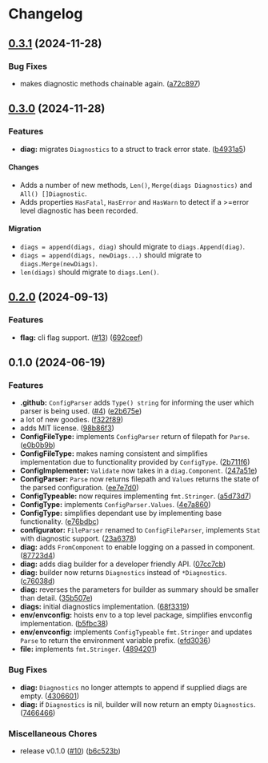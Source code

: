 # Changelog

## [0.3.1](https://github.com/matthewhartstonge/configurator/compare/v0.3.0...v0.3.1) (2024-11-28)


### Bug Fixes

* makes diagnostic methods chainable again. ([a72c897](https://github.com/matthewhartstonge/configurator/commit/a72c897312e22d44a8356905e7a4b2b3c3f5f539))

## [0.3.0](https://github.com/matthewhartstonge/configurator/compare/v0.2.0...v0.3.0) (2024-11-28)


### Features

* **diag:** migrates `Diagnostics` to a struct to track error state. ([b4931a5](https://github.com/matthewhartstonge/configurator/commit/b4931a54e91eaeaa8c65182ad7d936f125ec3462))

#### Changes
* Adds a number of new methods, `Len()`, `Merge(diags Diagnostics)` and `All() []Diagnostic`.
* Adds properties `HasFatal`, `HasError` and `HasWarn` to detect if a >=error level diagnostic has been recorded.

#### Migration
* `diags = append(diags, diag)` should migrate to `diags.Append(diag)`.
* `diags = append(diags, newDiags...)` should migrate to `diags.Merge(newDiags)`.
* `len(diags)` should migrate to `diags.Len()`.

## [0.2.0](https://github.com/matthewhartstonge/configurator/compare/v0.1.0...v0.2.0) (2024-09-13)


### Features

* **flag:** cli flag support. ([#13](https://github.com/matthewhartstonge/configurator/issues/13)) ([692ceef](https://github.com/matthewhartstonge/configurator/commit/692ceefb0d66e9f63756e3ae2b9788f1e8872619))

## 0.1.0 (2024-06-19)


### Features

* **.github:** `ConfigParser` adds `Type() string` for informing the user which parser is being used. ([#4](https://github.com/matthewhartstonge/configurator/issues/4)) ([e2b675e](https://github.com/matthewhartstonge/configurator/commit/e2b675ef25130b11443593444faf8eed0f667935))
* a lot of new goodies. ([f322f89](https://github.com/matthewhartstonge/configurator/commit/f322f898aabe3752710ce69b58032b4e58f5fe66))
* adds MIT license. ([98b86f3](https://github.com/matthewhartstonge/configurator/commit/98b86f3465af26e1150b5f70f4eae67c9d43fd67))
* **ConfigFileType:** implements `ConfigParser` return of filepath for `Parse`. ([e0b0b9b](https://github.com/matthewhartstonge/configurator/commit/e0b0b9b9ce02f62cc2d0450440b01726e3b709c9))
* **ConfigFileType:** makes naming consistent and simplifies implementation due to functionality provided by `ConfigType`. ([2b711f6](https://github.com/matthewhartstonge/configurator/commit/2b711f6b90653bfcfab0c03b9cee5c940b875d42))
* **ConfigImplementer:** `Validate` now takes in a `diag.Component`. ([247a51e](https://github.com/matthewhartstonge/configurator/commit/247a51e39bc17468c4b2b2c9493f0c3af8a9ef40))
* **ConfigParser:** `Parse` now returns filepath and `Values` returns the state of the parsed configuration. ([ee7e7d0](https://github.com/matthewhartstonge/configurator/commit/ee7e7d07ed539b9a0cb6188d6a043a1169d9d463))
* **ConfigTypeable:** now requires implementing `fmt.Stringer`. ([a5d73d7](https://github.com/matthewhartstonge/configurator/commit/a5d73d79671dd72f9f909a6f915a4c0e679d2e37))
* **ConfigType:** implements `ConfigParser.Values`. ([4e7a860](https://github.com/matthewhartstonge/configurator/commit/4e7a860bd88634d82a15d5c67f54079e54067194))
* **ConfigType:** simplifies dependant use by implementing base functionality. ([e76bdbc](https://github.com/matthewhartstonge/configurator/commit/e76bdbc51677440d396fb3b08db3cbac96cc4fd2))
* **configurator:** `FileParser` renamed to `ConfigFileParser`, implements `Stat` with diagnostic support. ([23a6378](https://github.com/matthewhartstonge/configurator/commit/23a6378a03ad7599bbfa2dffad15c69be330d42c))
* **diag:** adds `FromComponent` to enable logging on a passed in component. ([87723d4](https://github.com/matthewhartstonge/configurator/commit/87723d495a84e29be28c6f8828812678ecae7f1d))
* **diag:** adds diag builder for a developer friendly API. ([07cc7cb](https://github.com/matthewhartstonge/configurator/commit/07cc7cb68e94e2917db383e858b97c7482a71dea))
* **diag:** builder now returns `Diagnostics` instead of `*Diagnostics`. ([c76038d](https://github.com/matthewhartstonge/configurator/commit/c76038d5801d12e68a27584a10eab4dcd2377b9b))
* **diag:** reverses the parameters for builder as summary should be smaller than detail. ([35b507e](https://github.com/matthewhartstonge/configurator/commit/35b507e80b43e8827b8010a380e2e4243046f753))
* **diags:** initial diagnostics implementation. ([68f3319](https://github.com/matthewhartstonge/configurator/commit/68f33196de8f2cd473aad21ff025fbdcf851083d))
* **env/envconfig:** hoists env to a top level package, simplifies envconfig implementation. ([b5fbc38](https://github.com/matthewhartstonge/configurator/commit/b5fbc381adc0f75580b8e7d9246dc2a1cd3d4582))
* **env/envconfig:** implements `ConfigTypeable` `fmt.Stringer` and updates `Parse` to return the environment variable prefix. ([efd3036](https://github.com/matthewhartstonge/configurator/commit/efd3036117a3f7ca7a041aa8dce70090cc41db62))
* **file:** implements `fmt.Stringer`. ([4894201](https://github.com/matthewhartstonge/configurator/commit/4894201ae7ea118252510bb73d443ed5ff65b947))


### Bug Fixes

* **diag:** `Diagnostics` no longer attempts to append if supplied diags are empty. ([4306601](https://github.com/matthewhartstonge/configurator/commit/430660145717b578036e594bc430ac71699e85bc))
* **diag:** if `Diagnostics` is nil, builder will now return an empty `Diagnostics`. ([7466466](https://github.com/matthewhartstonge/configurator/commit/7466466cca5821ccd00b346a29aa3977bf2ce0bb))


### Miscellaneous Chores

* release v0.1.0 ([#10](https://github.com/matthewhartstonge/configurator/issues/10)) ([b6c523b](https://github.com/matthewhartstonge/configurator/commit/b6c523bef8aef1e6790a30c338410b9cb6cc5d8c))
